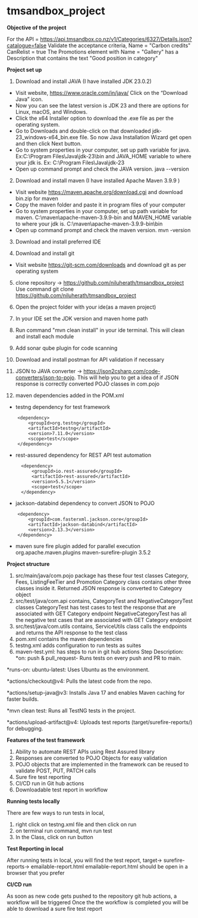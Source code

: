 # tmsandbox_project

**Objective of the project**

For the API = https://api.tmsandbox.co.nz/v1/Categories/6327/Details.json?catalogue=false
Validate the acceptance criteria,
Name = "Carbon credits"
CanRelist = true
The Promotions element with Name = "Gallery" has a Description that contains the text "Good position in category"

**Project set up**

1. Download and install JAVA (I have installed JDK 23.0.2)

* Visit website, https://www.oracle.com/in/java/ Click on the “Download Java” icon.
* Now you can see the latest version is JDK 23 and there are options for Linux, macOS, and Windows.
* Click the x64 Installer option to download the .exe file as per the operating system.
* Go to Downloads and double-click on that downloaded jdk-23_windows-x64_bin.exe file. So now Java Installation Wizard
  get open and then click Next button.
* Go to system properties in your computer, set up path variable for java. Ex:C:\Program Files\Java\jdk-23\bin and
  JAVA_HOME variable to where your jdk is. Ex: C:\Program Files\Java\jdk-23
* Open up command prompt and check the JAVA version. java --version

2. Download and install maven (I have installed Apache Maven 3.9.9 )

* Visit website https://maven.apache.org/download.cgi and download bin.zip for maven
* Copy the maven folder and paste it in program files of your computer
* Go to system properties in your computer, set up path variable for maven. C:\maven\apache-maven-3.9.9-bin and
  MAVEN_HOME variable to where your jdk is. C:\maven\apache-maven-3.9.9-bin\bin
* Open up command prompt and check the maven version. mvn -version

3. Download and install preferred IDE

4. Download and install git

* Visit website https://git-scm.com/downloads and download git as per operating system

5. clone repository -> https://github.com/niluherath/tmsandbox_project
   Use command git clone https://github.com/niluherath/tmsandbox_project

6. Open the project folder with your ide(as a maven project)

7. In your IDE set the JDK version and maven home path

8. Run command "mvn clean install" in your ide terminal. This will clean and install each module

9. Add sonar qube plugin for code scanning

10. Download and install postman for API validation if necessary

11. JSON to JAVA converter -> https://json2csharp.com/code-converters/json-to-pojo. This will help you
to get a idea of if JSON response is correctly converted POJO classes in com.pojo

12. maven dependencies added in the POM.xml

* testng dependency for test framework

 <!-- https://mvnrepository.com/artifact/org.testng/testng -->

        <dependency>
            <groupId>org.testng</groupId>
            <artifactId>testng</artifactId>
            <version>7.11.0</version>
            <scope>test</scope>
        </dependency>

* rest-assured dependency for REST API test automation
   <!-- https://mvnrepository.com/artifact/io.rest-assured/rest-assured -->
        <dependency>
            <groupId>io.rest-assured</groupId>
            <artifactId>rest-assured</artifactId>
            <version>5.5.1</version>
            <scope>test</scope>
        </dependency>
* jackson-databind dependency to convert JSON to POJO

<!-- https://mvnrepository.com/artifact/com.fasterxml.jackson.core/jackson-databind -->

        <dependency>
            <groupId>com.fasterxml.jackson.core</groupId>
            <artifactId>jackson-databind</artifactId>
            <version>2.13.3</version>
        </dependency>

* maven sure fire plugin added for parallel execution
  <plugins>
  <plugin>
  <groupId>org.apache.maven.plugins</groupId>
  <artifactId>maven-surefire-plugin</artifactId>
  <version>3.5.2</version>
  </plugin>
  </plugins>

**Project structure**

1. src/main/java/com.pojo package has these four test classes
   Category, Fees, ListingFeeTier and Promotion
   Category class contains other three classes inside it.
   Returned JSON response is converted to Category object
2. src/test/java/com.api
   contains, CategoryTest and NegativeCategoryTest classes
   CategoryTest has test cases to test the response that are associated with GET Category endpoint
   NegativeCategoryTest has all the negative test cases that are associated with GET Category endpoint
3. src/test/java/com.utils
   contains, ServiceUtils class calls the endpoints and returns the API response to the test class
4. pom.xml
   contains the maven dependencies
5. testng.xml
   adds configuration to run tests as suites
6. maven-test.yml:
   has steps to run in git hub actions
   Step Description:
   *on: push & pull_request- Runs tests on every push and PR to main.

*runs-on: ubuntu-latest: Uses Ubuntu as the environment.

*actions/checkout@v4: Pulls the latest code from the repo.

*actions/setup-java@v3:    Installs Java 17 and enables Maven caching for faster builds.

*mvn clean test:    Runs all TestNG tests in the project.

*actions/upload-artifact@v4:    Uploads test reports (target/surefire-reports/) for debugging.

**Features of the test framework**
1. Ability to automate REST APIs using Rest Assured library
2. Responses are converted to POJO Objects for easy validation 
3. POJO objects that are implemented in the framework can be reused to validate POST, PUT, PATCH calls
4. Sure fire test reporting
5. CI/CD run in Git hub actions
6. Downloadable test report in workflow

**Running tests locally**

There are few ways to run tests in local,

1. right click on testng.xml file and then click on run
2. on terminal run command, mvn run test
3. In the Class, click on run button

**Test Reporting in local**

After running tests in local, you will find the test report, target-> surefire-reports-> emailable-report.html
emailable-report.html should be open in a browser that you prefer

**CI/CD run**

As soon as new code gets pushed to the repository git hub actions, a workflow will be triggered
Once the the workflow is completed you will be able to download a sure fire test report

